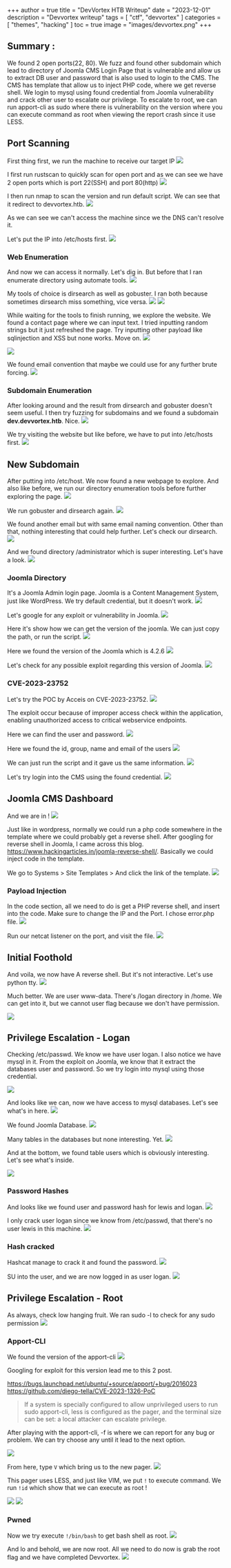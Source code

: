 +++
author = true
title = "DevVortex HTB Writeup"
date = "2023-12-01"
description = "Devvortex writeup"
tags = [
    "ctf",
    "devvortex"
]
categories = [
    "themes",
    "hacking"
]
toc = true
image = "images/devvortex.png"
+++


## Summary :

We found 2 open ports(22, 80). We fuzz and found other subdomain which lead to directory of Joomla CMS Login Page that is vulnerable and allow us to extract DB user and password that is also used to login to the CMS. The CMS has template that allow us to inject PHP code, where we get reverse shell. We login to mysql using found credential from Joomla vulnerability and crack other user to escalate our privilege. To escalate to root, we can run apport-cli as sudo where there is vulnerability on the version where you can execute command as root when viewing the report crash since it use LESS.

## Port Scanning

First thing first, we run the machine to receive our target IP
![](images/htb-devvortex-box.png )

I first run rustscan to quickly scan for open port and as we can see we have 2 open ports which is port 22(SSH) and port 80(http)
![](images/htb-devvortex-box-rustscan.png )

I then run nmap to scan the version and run default script. We can see that it redirect to devvortex.htb.
![](images/htb-devvortex-box-nmap.png )

As we can see we can't access the machine since we the DNS can't resolve it.

Let's put the IP into /etc/hosts first.
![](images/htb-devvortex-box-etchosts.png )

### Web Enumeration

And now we can access it normally. Let's dig in. But before that I ran enumerate directory using automate tools.
![](images/htb-devvortex-box-web1.png )

My tools of choice is dirsearch as well as gobuster. I ran both because sometimes dirsearch miss something, vice versa.
![](images/htb-devvortex-box-dirsearch.png )
![](images/htb-devvortex-box-gobuster.png )

While waiting for the tools to finish running, we explore the website. We found a contact page where we can input text. I tried inputting random strings but it just refreshed the page. Try inputting other payload like sqlinjection and XSS but none works. Move on.
![](images/htb-devvortex-box-contact.png )

![](images/htb-devvortex-box-network.png)

We found email convention that maybe we could use for any further brute forcing.
![](images/htb-devvortex-box-footer.png )

### Subdomain Enumeration

After looking around and the result from dirsearch and gobuster doesn't seem useful. I then try fuzzing for subdomains and we found a subdomain <b>dev.devvortex.htb</b>. Nice.
![](images/htb-devvortex-box-ffuf.png )

We try visiting the website but like before, we have to put into /etc/hosts first.
![](images/htb-devvortex-box-dev.png )

## New Subdomain

After putting into /etc/host. We now found a new webpage to explore. And also like before, we run our directory enumeration tools before further exploring the page.
![](images/htb-devvortex-box-devhome.png )

We run gobuster and dirsearch again.
![](images/htb-devvortex-box-gobuster2.png )

We found another email but with same email naming convention. Other than that, nothing interesting that could help further. Let's check our dirsearch.
![](images/htb-devvortex-box-devcontact.png )

And we found directory /administrator which is super interesting. Let's have a look.
![](images/htb-devvortex-box-dev-dirsearch.png )

### Joomla Directory

It's a Joomla Admin login page. Joomla is a Content Management System, just like WordPress.
We try default credential, but it doesn't work.
![](images/htb-devvortex-box-joomladefault.png )

Let's google for any exploit or vulnerability in Joomla.
![](images/htb-devvortex-box-hacktricks-joomla.png )

Here it's show how we can get the version of the joomla. We can just copy the path, or run the script.
![](images/htb-devvortex-box-joomlaversion.png )

Here we found the version of the Joomla which is 4.2.6
![](images/htb-devvortex-box-joomlavers.png )

Let's check for any possible exploit regarding this version of Joomla.
![](images/htb-devvortex-box-joomla-cve.png )

### CVE-2023-23752

Let's try the POC by Acceis on CVE-2023-23752.
![](images/htb-devvortex-box-acceis.png )

The exploit occur because of improper access check within the application, enabling unauthorized access to critical webservice endpoints.

Here we can find the user and password.
![](images/htb-devvortex-box-joomlacred.png )

Here we found the id, group, name and email of the users
![](images/htb-devvortex-box-joomlacred2.png )

We can just run the script and it gave us the same information.
![](images/htb-devvortex-box-exploit.png )

Let's try login into the CMS using the found credential.
![](images/htb-devvortex-box-adminlogin.png )

## Joomla CMS Dashboard

And we are in !
![](images/htb-devvortex-box-joomlacms.png )

Just like in wordpress, normally we could run a php code somewhere in the template where we could probably get a reverse shell. After googling for reverse shell in Joomla, I came across this blog. https://www.hackingarticles.in/joomla-reverse-shell/. Basically we could inject code in the template.

We go to Systems \> Site Templates \> And click the link of the template.
![](images/htb-devvortex-box-joomlathemes.png )

### Payload Injection

In the code section, all we need to do is get a PHP reverse shell, and insert into the code. Make sure to change the IP and the Port. I chose error.php file.
![](images/htb-devvortex-box-phprevinject.png )

Run our netcat listener on the port, and visit the file.
![](images/htb-devvortex-box-error.png )

## Initial Foothold

And voila, we now have A reverse shell. But it's not interactive. Let's use python tty.
![](images/htb-devvortex-box-revshell.png )

Much better. We are user www-data. There's /logan directory in /home. We can get into it, but we cannot user flag because we don't have permission.

![](images/htb-devvortex-box-initial.png)

## Privilege Escalation - Logan

Checking /etc/passwd. We know we have user logan. I also notice we have mysql in it. From the exploit on Joomla, we know that it extract the databases user and password. So we try login into mysql using those credential.

![](images/htb-devvortex-box-etc-passwd.png)

And looks like we can, now we have access to mysql databases. Let's see what's in here.
![](images/htb-devvortex-box-mysql.png )

We found Joomla Database.
![](images/htb-devvortex-box-databases.png )

Many tables in the databases but none interesting. Yet.
![](images/htb-devvortex-box-tables1.png )

And at the bottom, we found table users which is obviously interesting. Let's see what's inside.

![](images/htb-devvortex-box-tableuser.png)

### Password Hashes

And looks like we found user and password hash for lewis and logan.
![](images/htb-devvortex-box-hashes.png )

I only crack user logan since we know from /etc/passwd, that there's no user lewis in this machine.
![](images/htb-devvortex-box-hashcatlogan.png )

### Hash cracked

Hashcat manage to crack it and found the password.
![](images/htb-devvortex-box-crackedlogan.png )

SU into the user, and we are now logged in as user logan.
![](images/htb-devvortex-box-sulogan.png )

## Privilege Escalation - Root

As always, check low hanging fruit. We ran sudo -l to check for any sudo permission
![](images/htb-devvortex-box-sudol.png )

### Apport-CLI

We found the version of the apport-cli
![](images/htb-devvortex-box-apportver.png )

Googling for exploit for this version lead me to this 2 post.

https://bugs.launchpad.net/ubuntu/+source/apport/+bug/2016023
https://github.com/diego-tella/CVE-2023-1326-PoC

> If a system is specially configured to allow unprivileged users to run sudo apport-cli, less is configured as the pager, and the terminal size can be set: a local attacker can escalate privilege.

After playing with the apport-cli, -f is where we can report for any bug or problem. We can try choose any until it lead to the next option.

![](images/htb-devvortex-box-apport1.png)

From here, type `V` which bring us to the new pager.
![](images/htb-devvortex-box-apport2.png )

This pager uses LESS, and just like VIM, we put `!` to execute command. We run `!id` which show that we can execute as root !

![](images/htb-devvortex-box-rootid.png )
![](images/htb-devvortex-box-execroot.png )

### Pwned

Now we try execute `!/bin/bash` to get bash shell as root.
![](images/htb-devvortex-box-binbash.png )

And lo and behold, we are now root. All we need to do now is grab the root flag and we have completed Devvortex.
![](images/htb-devvortex-box-root.png )